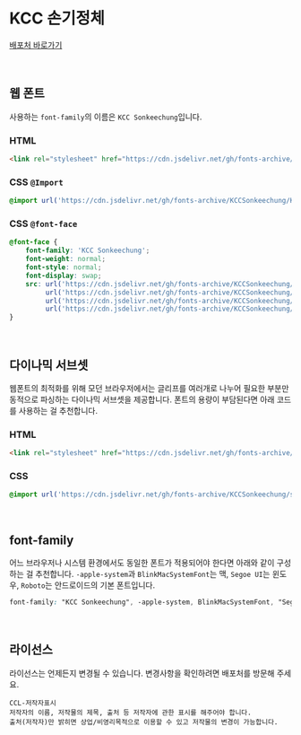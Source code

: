# KCC 손기정체

[배포처 바로가기](https://gongu.copyright.or.kr/gongu/wrt/wrt/view.do?wrtSn=13305046&menuNo=200023)

&nbsp;

## 웹 폰트

사용하는 `font-family`의 이름은 `KCC Sonkeechung`입니다.

### HTML

```html
<link rel="stylesheet" href="https://cdn.jsdelivr.net/gh/fonts-archive/KCCSonkeechung/KCCSonkeechung.css" type="text/css"/>
```

### CSS `@Import`

```css
@import url('https://cdn.jsdelivr.net/gh/fonts-archive/KCCSonkeechung/KCCSonkeechung.css');
```

### CSS `@font-face`

```css
@font-face {
    font-family: 'KCC Sonkeechung';
    font-weight: normal;
    font-style: normal;
    font-display: swap;
    src: url('https://cdn.jsdelivr.net/gh/fonts-archive/KCCSonkeechung/KCCSonkeechung.woff2') format('woff2'),
         url('https://cdn.jsdelivr.net/gh/fonts-archive/KCCSonkeechung/KCCSonkeechung.woff') format('woff'),
         url('https://cdn.jsdelivr.net/gh/fonts-archive/KCCSonkeechung/KCCSonkeechung.otf') format('opentype'),
         url('https://cdn.jsdelivr.net/gh/fonts-archive/KCCSonkeechung/KCCSonkeechung.ttf') format('truetype');
}
```

&nbsp;

## 다이나믹 서브셋

웹폰트의 최적화를 위해 모던 브라우저에서는 글리프를 여러개로 나누어 필요한 부분만 동적으로 파싱하는 다이나믹 서브셋을 제공합니다. 폰트의 용량이 부담된다면 아래 코드를 사용하는 걸 추천합니다.

### HTML

```html
<link rel="stylesheet" href="https://cdn.jsdelivr.net/gh/fonts-archive/KCCSonkeechung/subsets/KCCSonkeechung-dynamic-subset.css" type="text/css"/>
```

### CSS

```css
@import url('https://cdn.jsdelivr.net/gh/fonts-archive/KCCSonkeechung/subsets/KCCSonkeechung-dynamic-subset.css');
```

&nbsp;

## font-family

어느 브라우저나 시스템 환경에서도 동일한 폰트가 적용되어야 한다면 아래와 같이 구성하는 걸 추천합니다. `-apple-system`과 `BlinkMacSystemFont`는 맥, `Segoe UI`는 윈도우, `Roboto`는 안드로이드의 기본 폰트입니다.


```css
font-family: "KCC Sonkeechung", -apple-system, BlinkMacSystemFont, "Segoe UI", Roboto, Oxygen, Ubuntu, Cantarell, "Open Sans", "Helvetica Neue", sans-serif;
```

&nbsp;

## 라이선스

라이선스는 언제든지 변경될 수 있습니다. 변경사항을 확인하려면 배포처를 방문해 주세요.

```
CCL-저작자표시 
저작자의 이름, 저작물의 제목, 출처 등 저작자에 관한 표시를 해주어야 합니다. 
출처(저작자)만 밝히면 상업/비영리목적으로 이용할 수 있고 저작물의 변경이 가능합니다.
```
